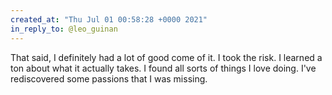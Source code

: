 ```yaml
---
created_at: "Thu Jul 01 00:58:28 +0000 2021"
in_reply_to: @leo_guinan
---
```


That said, I definitely had a lot of good come of it. I took the risk. I learned a ton about what it actually takes. I found all sorts of things I love doing. I've rediscovered some passions that I was missing.